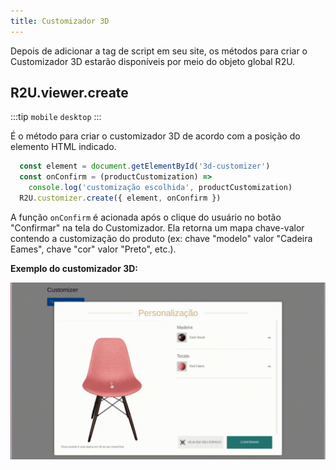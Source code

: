 ```yaml
---
title: Customizador 3D
---
```


Depois de adicionar a tag de script em seu site, os métodos para criar o Customizador 3D estarão disponíveis por meio do objeto global R2U.


## R2U.viewer.create 

:::tip `mobile` `desktop`
:::

É o método para criar o customizador 3D de acordo com a posição do elemento HTML indicado. 

```typescript
  const element = document.getElementById('3d-customizer')
  const onConfirm = (productCustomization) =>
    console.log('customização escolhida', productCustomization)
  R2U.customizer.create({ element, onConfirm })
```

A função `onConfirm` é acionada após o clique do usuário no botão "Confirmar" na tela do Customizador. Ela retorna um mapa chave-valor contendo a customização do produto (ex: chave "modelo" valor "Cadeira Eames", chave "cor" valor "Preto", etc.).

<div>
  <strong> Exemplo do customizador 3D: </strong> 

  <p float="left">
    <img src="../static/img/customizer.gif" title="Fallback" width="600"/>
  </p>

</div>
